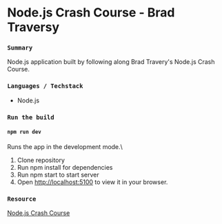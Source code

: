 
# Node.js Crash Course - Brad Traversy

### `Summary`

Node.js application built by following along Brad Travery's Node.js Crash Course.

### `Languages / Techstack`

- Node.js

### `Run the build`

#### `npm run dev`
Runs the app in the development mode.\
1. Clone repository
2. Run npm install for dependencies
3. Run npm start to start server
4. Open [http://localhost:5100](http://localhost:5100) to view it in your browser.

### `Resource`
[Node.js Crash Course](https://www.youtube.com/watch?v=fBNz5xF-Kx4)
